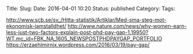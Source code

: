 Title: 
Slug: 
Date: 2016-04-01 10:20
Status: published
Category: 
Tags: 

http://www.scb.se/sv_/Hitta-statistik/Artiklar/Med-sma-steg-mot-ekonomisk-jamstalldhet/
http://www.nature.com/news/why-women-earn-less-just-two-factors-explain-post-phd-pay-gap-1.19950?WT.mc_id=FBK_NA_1605_NEWSPOSTPHDPAYGAP_PORTFOLIO
https://erzaehlmirnix.wordpress.com/2016/03/19/pay-gap/
